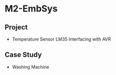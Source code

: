 # M2-EmbSys
## Project
 - Temperature Sensor LM35 Interfacing with AVR 
## Case Study
-   Washing Machine 

